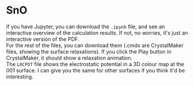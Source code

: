 # SnO
If you have Jupyter, you can download the `.ipynb` file, and see an interactive overview of the calculation results. If not, no worries, it's just an interactive version of the PDF.            
For the rest of the files, you can download them (.cmdx are CrystalMaker files, showing the surface relaxations). If you click the Play button in CrystalMaker, it should show a relaxation animation.   
The `LOCPOT` file shows the electrostatic potential in a 3D colour map at the 001 surface. I can give you the same for other surfaces if you think it'd be interesting.
